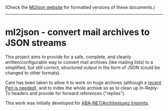 (Check the [Ml2json website](http://ml2json.christianjaeger.ch/) for
formatted versions of these documents.)

---

ml2json - convert mail archives to JSON streams
===============================================

This project aims to provide for a safe, complete, and cleanly
written/configurable way to convert mail archives (like mailing lists)
to a simplified, but still correct, structured output in the form of
JSON (could be changed to other formats).

Care has been taken to allow it to work on huge archives (although a
[recent Perl is
needed](docs/issues.md#Recent_perl_needed_to_avoid_leaking)), and to
index the whole archive so as to clean up In-Reply-To headers and
provide for forward references ("replies").

This work was initially developed for [ABA-NET/Architexturez
Imprints](http://www.architexturez.net).
